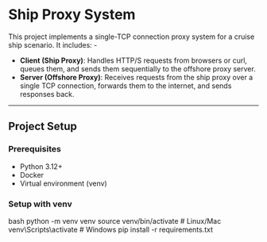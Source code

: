 # Ship Proxy System 
This project implements a single-TCP connection proxy system for a cruise ship scenario. It includes: - 
- **Client (Ship Proxy)**: Handles HTTP/S requests from browsers or curl, queues them, and sends them sequentially to the offshore proxy server. 
- **Server (Offshore Proxy)**: Receives requests from the ship proxy over a single TCP connection, forwards them to the internet, and sends responses back.

--- 

## Project Setup 

### Prerequisites 
- Python 3.12+
- Docker
- Virtual environment (venv)

  
### Setup with venv
bash
python -m venv venv
source venv/bin/activate   # Linux/Mac
venv\Scripts\activate      # Windows
pip install -r requirements.txt
